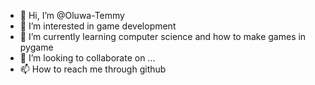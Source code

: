- 👋 Hi, I’m @Oluwa-Temmy
- 👀 I’m interested in game development
- 🌱 I’m currently learning computer science and how to make games in pygame
- 💞️ I’m looking to collaborate on ...
- 📫 How to reach me through github

<!---
Oluwa-Temmy/Oluwa-Temmy is a ✨ special ✨ repository because its `README.md` (this file) appears on your GitHub profile.
You can click the Preview link to take a look at your changes.
--->
